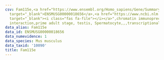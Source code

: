 ```yaml
---
csv: Fam115e,<a href="https://www.ensembl.org/Homo_sapiens/Gene/Summary?db=core;g=ENSMUSG00000018656"
  target="_blank">ENSMUSG00000018656</a>,<a href="https://www.ncbi.nlm.nih.gov/pubmed/25450459"
  target="_blank"><i class="fas fa-file"></i></a>",chromatin immunoprecipitation assay,direct
  interaction,prime adult stage, testis, Spermatocyte,,,transcriptional regulation,
data_alias: Fam115e
data_id: ENSMUSG00000018656
data_numevidence: 1
data_species: Mus musculus
data_taxid: '10090'
title: Fam115e
---
```

